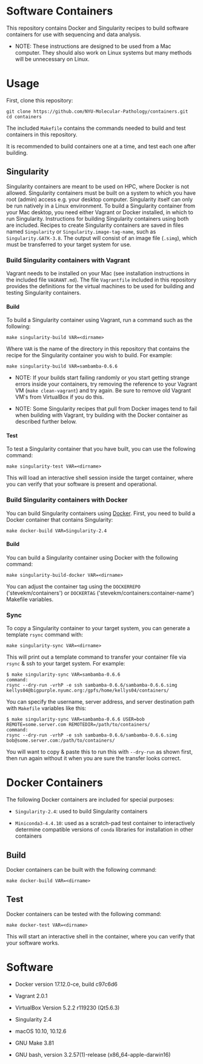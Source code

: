 # Software Containers

This repository contains Docker and Singularity recipes to build software containers for use with sequencing and data analysis.

- NOTE: These instructions are designed to be used from a Mac computer. They should also work on Linux systems but many methods will be unnecessary on Linux.

# Usage

First, clone this repository:

```
git clone https://github.com/NYU-Molecular-Pathology/containers.git
cd containers
```

The included `Makefile` contains the commands needed to build and test containers in this repository.

It is recommended to build containers one at a time, and test each one after building.

## Singularity

Singularity containers are meant to be used on HPC, where Docker is not allowed. Singularity containers must be built on a system to which you have root (admin) access e.g. your desktop computer. Singularity itself can only be run natively in a Linux environment. To build a Singularity container from your Mac desktop, you need either Vagrant or Docker installed, in which to run Singularity. Instructions for building Singularity containers using both are included. Recipes to create Singularity containers are saved in files named `Singularity` or `Singularity.image-tag-name`, such as `Singularity.GATK-3.8`. The output will consist of an image file (`.simg`), which must be transferred to your target system for use.

### Build Singularity containers with Vagrant

Vagrant needs to be installed on your Mac (see installation instructions in the included file `VAGRANT.md`). The file `Vagrantfile` included in this repository provides the definitions for the virtual machines to be used for building and testing Singularity containers.

#### Build

To build a Singularity container using Vagrant, run a command such as the following:

```
make singularity-build VAR=<dirname>
```

Where `VAR` is the name of the directory in this repository that contains the recipe for the Singularity container you wish to build. For example:

```
make singularity-build VAR=sambamba-0.6.6
```

- NOTE: If your builds start failing randomly or you start getting strange errors inside your containers, try removing the reference to your Vagrant VM (`make clean-vagrant`) and try again. Be sure to remove old Vagrant VM's from VirtualBox if you do this.

- NOTE: Some Singularity recipes that pull from Docker images tend to fail when building with Vagrant, try building with the Docker container as described further below.

#### Test

To test a Singularity container that you have built, you can use the following command:

```
make singularity-test VAR=<dirname>
```

This will load an interactive shell session inside the target container, where you can verify that your software is present and operational.

### Build Singularity containers with Docker

You can build Singularity containers using [Docker](https://docs.docker.com/docker-for-mac/install/). First, you need to build a Docker container that contains Singularity:

```
make docker-build VAR=Singularity-2.4
```

#### Build

You can build a Singularity container using Docker with the following command:

```
make singularity-build-docker VAR=<dirname>
```

You can adjust the container tag using the `DOCKERREPO` ('stevekm/containers') or `DOCKERTAG` ('stevekm/containers:container-name') Makefile variables.

### Sync

To copy a Singularity container to your target system, you can generate a template `rsync` command with:

```
make singularity-sync VAR=<dirname>
```

This will print out a template command to transfer your container file via `rsync` & ssh to your target system. For example:

```
$ make singularity-sync VAR=sambamba-0.6.6
command:
rsync --dry-run -vrhP -e ssh sambamba-0.6.6/sambamba-0.6.6.simg kellys04@bigpurple.nyumc.org:/gpfs/home/kellys04/containers/
```

You can specify the username, server address, and server destination path with `Makefile` variables like this:

```
$ make singularity-sync VAR=sambamba-0.6.6 USER=bob REMOTE=some.server.com REMOTEDIR=/path/to/containers/
command:
rsync --dry-run -vrhP -e ssh sambamba-0.6.6/sambamba-0.6.6.simg bob@some.server.com:/path/to/containers/
```

You will want to copy & paste this to run this with `--dry-run` as shown first, then run again without it when you are sure the transfer looks correct.

# Docker Containers

The following Docker containers are included for special purposes:

- `Singularity-2.4`: used to build Singularity containers

- `Miniconda3-4.4.10`: used as a scratch-pad test container to interactively determine compatible versions of `conda` libraries for installation in other containers

## Build

Docker containers can be built with the following command:

```
make docker-build VAR=<dirname>
```

## Test

Docker containers can be tested with the following command:

```
make docker-test VAR=<dirname>
```

This will start an interactive shell in the container, where you can verify that your software works.

# Software

- Docker version 17.12.0-ce, build c97c6d6

- Vagrant 2.0.1

- VirtualBox Version 5.2.2 r119230 (Qt5.6.3)

- Singularity 2.4

- macOS 10.10, 10.12.6

- GNU Make 3.81

- GNU bash, version 3.2.57(1)-release (x86_64-apple-darwin16)
